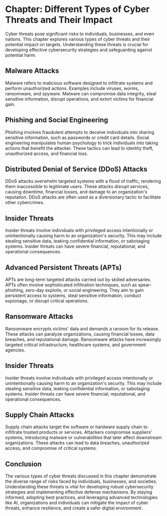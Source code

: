 Chapter: Different Types of Cyber Threats and Their Impact
==========================================================

Cyber threats pose significant risks to individuals, businesses, and even nations. This chapter explores various types of cyber threats and their potential impact on targets. Understanding these threats is crucial for developing effective cybersecurity strategies and safeguarding against potential harm.

Malware Attacks
---------------

Malware refers to malicious software designed to infiltrate systems and perform unauthorized actions. Examples include viruses, worms, ransomware, and spyware. Malware can compromise data integrity, steal sensitive information, disrupt operations, and extort victims for financial gain.

Phishing and Social Engineering
-------------------------------

Phishing involves fraudulent attempts to deceive individuals into sharing sensitive information, such as passwords or credit card details. Social engineering manipulates human psychology to trick individuals into taking actions that benefit the attacker. These tactics can lead to identity theft, unauthorized access, and financial loss.

Distributed Denial of Service (DDoS) Attacks
--------------------------------------------

DDoS attacks overwhelm targeted systems with a flood of traffic, rendering them inaccessible to legitimate users. These attacks disrupt services, causing downtime, financial losses, and damage to an organization's reputation. DDoS attacks are often used as a diversionary tactic to facilitate other cybercrimes.

Insider Threats
---------------

Insider threats involve individuals with privileged access intentionally or unintentionally causing harm to an organization's security. This may include stealing sensitive data, leaking confidential information, or sabotaging systems. Insider threats can have severe financial, reputational, and operational consequences.

Advanced Persistent Threats (APTs)
----------------------------------

APTs are long-term targeted attacks carried out by skilled adversaries. APTs often involve sophisticated infiltration techniques, such as spear-phishing, zero-day exploits, or social engineering. They aim to gain persistent access to systems, steal sensitive information, conduct espionage, or disrupt critical operations.

Ransomware Attacks
------------------

Ransomware encrypts victims' data and demands a ransom for its release. These attacks can paralyze organizations, causing financial losses, data breaches, and reputational damage. Ransomware attacks have increasingly targeted critical infrastructure, healthcare systems, and government agencies.

Insider Threats
---------------

Insider threats involve individuals with privileged access intentionally or unintentionally causing harm to an organization's security. This may include stealing sensitive data, leaking confidential information, or sabotaging systems. Insider threats can have severe financial, reputational, and operational consequences.

Supply Chain Attacks
--------------------

Supply chain attacks target the software or hardware supply chain to infiltrate trusted products or services. Attackers compromise suppliers' systems, introducing malware or vulnerabilities that later affect downstream organizations. These attacks can lead to data breaches, unauthorized access, and compromise of critical systems.

Conclusion
----------

The various types of cyber threats discussed in this chapter demonstrate the diverse range of risks faced by individuals, businesses, and societies. Understanding these threats is vital for developing robust cybersecurity strategies and implementing effective defense mechanisms. By staying informed, adopting best practices, and leveraging advanced technologies like AI, organizations and individuals can mitigate the impact of cyber threats, enhance resilience, and create a safer digital environment.

